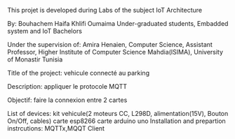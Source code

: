 This projet is developed during Labs of the subject IoT Architecture

By:
Bouhachem Haifa
Khlifi Oumaima
Under-graduated students, 
Embadded system and IoT Bachelors 


Under the supervision of:
Amira Henaien, 
Computer Science, Assistant Professor,
Higher Institute of Computer Science Mahdia(ISIMA),
University of Monastir Tunisia


Title of the project:
vehicule connecté au parking

Description:
appliquer le protocole MQTT

Objectif:
faire la connexion entre 2 cartes

List of devices:
kit vehicule(2 moteurs CC, L298D, alimentation(15V), Bouton On/Off, cables)
carte esp8266
carte arduino uno
Installation and prepartion instrcutions: 
MQTTx,MQQT Client
